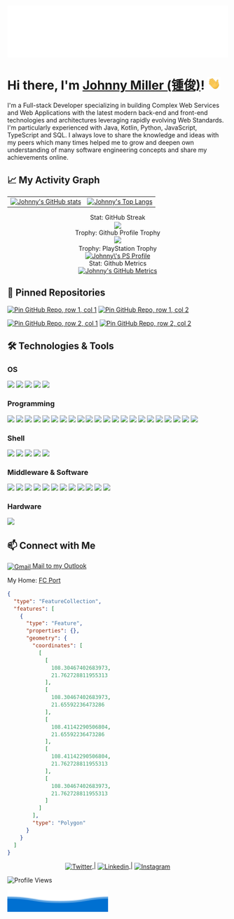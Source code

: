 ![](assets/top-welcome.svg)

# Hi there, I'm [Johnny Miller (锺俊)](https://github.com/johnnymillergh/)! <img src="assets/wave.gif" width="30px">

I'm a Full-stack Developer specializing in building Complex Web Services and Web Applications with the latest modern back-end and front-end technologies and architectures leveraging rapidly evolving Web Standards. I'm particularly experienced with Java, Kotlin, Python, JavaScript, TypeScript and SQL. I always love to share the knowledge and ideas with my peers which many times helped me to grow and deepen own understanding of many software engineering concepts and share my achievements online.

## 📈 My Activity Graph

<table width="100%">
  <thead>
  <!-- Left thead blank intentionally -->
  </thead>
  <tbody>
    <tr>
      <td>
        <a href='https://github.com/johnnymillergh?tab=stars'>
          <img src="https://github-readme-stats.vercel.app/api?username=johnnymillergh&theme=transparent&count_private=true&show_icons=true" alt="Johnny's GitHub stats">
        </a>
      </td>
      <td>
        <a href='https://github.com/anuraghazra/github-readme-stats'>
          <img src="https://github-readme-stats.vercel.app/api/top-langs/?username=johnnymillergh&theme=transparent&layout=compact" alt="Johnny's Top Langs">
        </a>
      </td>
    </tr>
  </tbody>
</table>

<div align="center">
  <summary>Stat: GitHub Streak</summary>
  <img align="center" src="https://github-readme-streak-stats.herokuapp.com/?user=johnnymillergh&theme=transparent">
</div>

<div align="center">
  <summary>Trophy: Github Profile Trophy</summary>
  <a href="https://github.com/ryo-ma/github-profile-trophy"><img src="https://github-profile-trophy.vercel.app/?username=johnnymillergh&no-bg=true"></a>
</div>

<div align="center">
  <summary>Trophy: PlayStation Trophy</summary>
  <a href="https://psnprofiles.com/JohnnyMiller_PS">
    <img src="https://card.psnprofiles.com/1/JohnnyMiller_PS.png" border="0" alt="Johnny\'s PS Profile">
  </a>
</div>

<div align="center">
  <summary>Stat: Github Metrics</summary>
  <a href="https://github.com/johnnymillergh/johnnymillergh/">
    <img src="https://gist.githubusercontent.com/johnnymillergh/18c656e56b86c137ed45ab71b9227ad6/raw/github-metrics.svg" alt="Johnny's GitHub Metrics">
  </a>
</div>

## 📌 Pinned Repositories

[![Pin GitHub Repo, row 1, col 1](https://github-readme-stats.vercel.app/api/pin/?username=johnnymillergh&repo=AndroidJetpackMVVMBoilerplate&theme=transparent)](https://github.com/johnnymillergh/AndroidJetpackMVVMBoilerplate) [![Pin GitHub Repo, row 1, col 2](https://github-readme-stats.vercel.app/api/pin/?username=johnnymillergh&repo=python_boilerplate&theme=transparent)](https://github.com/johnnymillergh/python_boilerplate)

[![Pin GitHub Repo, row 2, col 1](https://github-readme-stats.vercel.app/api/pin/?username=johnnymillergh&repo=devtools-enhancement&theme=transparent)](https://github.com/johnnymillergh/devtools-enhancement) [![Pin GitHub Repo, row 2, col 2](https://github-readme-stats.vercel.app/api/pin/?username=johnnymillergh&repo=NewVista-for-Customer&theme=transparent)](https://github.com/johnnymillergh/NewVista-for-Customer)

## 🛠️ Technologies & Tools

### OS

![](https://img.shields.io/badge/OS-Linux-informational?style=flat&logo=linux&logoColor=FCC624&color=2bbc8a)
![](https://img.shields.io/badge/OS-Raspberry%20Pi%20OS-informational?style=flat&logo=raspberrypi&logoColor=A22846&color=2bbc8a)
![](https://img.shields.io/badge/OS-macOS-informational?style=flat&logo=apple&logoColor=white&color=2bbc8a)
![](https://img.shields.io/badge/OS-Windows-informational?style=flat&logo=windows-11&logoColor=0078D6&color=2bbc8a)
![](https://img.shields.io/badge/OS-Android-informational?style=flat&logo=android&logoColor=3DDC84&color=2bbc8a)

### Programming

![](https://img.shields.io/badge/Editor-JetBrains-informational?style=flat&logo=jetbrains&logoColor=white&color=2bbc8a)
![](https://img.shields.io/badge/Editor-Vim-informational?style=flat&logo=vim&logoColor=019733&color=2bbc8a)
![](https://img.shields.io/badge/Editor-Visual%20Studio%20Code-informational?style=flat&logo=visual-studio-code&logoColor=007ACC&color=2bbc8a)
![](https://img.shields.io/badge/Code-Kotlin-informational?style=flat&logo=kotlin&logoColor=7F52FF&color=2bbc8a)
![](https://img.shields.io/badge/Code-Java-informational?style=flat&logo=openjdk&logoColor=white&color=2bbc8a)
![](https://img.shields.io/badge/Code-Python-informational?style=flat&logo=python&logoColor=3776AB&color=2bbc8a)
![](https://img.shields.io/badge/Code-AutoHotKey-informational?style=flat&logo=autohotkey&logoColor=white&color=2bbc8a)
![](https://img.shields.io/badge/Code-JavaScript-informational?style=flat&logo=javascript&logoColor=F7DF1E&color=2bbc8a)
![](https://img.shields.io/badge/Code-TypeScript-informational?style=flat&logo=typescript&logoColor=3178C6&color=2bbc8a)
![](https://img.shields.io/badge/Code-HTML5-informational?style=flat&logo=html5&logoColor=E34F26&color=2bbc8a)
![](https://img.shields.io/badge/Code-CSS3-informational?style=flat&logo=css3&logoColor=1572B6&color=2bbc8a)
![](https://img.shields.io/badge/Code-Android-informational?style=flat&logo=android&logoColor=3DDC84&color=2bbc8a)
![](https://img.shields.io/badge/Code-Node.js-informational?style=flat&logo=node.js&logoColor=339933&color=2bbc8a)
![](https://img.shields.io/badge/Framework-Spring%20Boot-informational?style=flat&logo=spring-boot&logoColor=6DB33F&color=2bbc8a)
![](https://img.shields.io/badge/Framework-Spring%20Cloud-informational?style=flat&logo=spring&logoColor=6DB33F&color=2bbc8a)
![](https://img.shields.io/badge/Framework-Vue.js-informational?style=flat&logo=vue.js&logoColor=4FC08D&color=2bbc8a)
![](https://img.shields.io/badge/Framework-Jetpack-informational?style=flat&logo=jetpack-compose&logoColor=4285F4&color=2bbc8a)
![](https://img.shields.io/badge/Build-Gradle-informational?style=flat&logo=gradle&logoColor=02303A&color=2bbc8a)
![](https://img.shields.io/badge/Build-Maven-informational?style=flat&logo=apache-maven&logoColor=C71A36&color=2bbc8a)
![](https://img.shields.io/badge/Build-Pipenv-informational?style=flat&logo=python&logoColor=3776AB&color=2bbc8a)
![](https://img.shields.io/badge/Build-npm-informational?style=flat&logo=npm&logoColor=CB3837&color=2bbc8a)
![](https://img.shields.io/badge/Build-Yarn-informational?style=flat&logo=yarn&logoColor=2C8EBB&color=2bbc8a)

### Shell

![](https://img.shields.io/badge/Shell-Bash-informational?style=flat&logo=gnu-bash&logoColor=4EAA25&color=2bbc8a)
![](https://img.shields.io/badge/Shell-iTerm2-informational?style=flat&logo=iterm2&logoColor=white&color=2bbc8a)
![](https://img.shields.io/badge/Shell-Termux-informational?style=flat&logo=tmux&logoColor=1BB91F&color=2bbc8a)
![](https://img.shields.io/badge/Shell-Windows%20Terminal-informational?style=flat&logo=windows-terminal&logoColor=white&color=2bbc8a)
![](https://img.shields.io/badge/Shell-PowerShell-informational?style=flat&logo=powershell&logoColor=5391FE&color=2bbc8a)

### Middleware & Software

![](https://img.shields.io/badge/Software-MySQL-informational?style=flat&logo=mysql&logoColor=white&color=2bbc8a)
![](https://img.shields.io/badge/Software-SQLite-informational?style=flat&logo=sqlite&logoColor=003B57&color=2bbc8a)
![](https://img.shields.io/badge/Software-Redis-informational?style=flat&logo=redis&logoColor=DC382D&color=2bbc8a)
![](https://img.shields.io/badge/Software-RabbitMQ-informational?style=flat&logo=rabbitmq&logoColor=FF6600&color=2bbc8a)
![](https://img.shields.io/badge/Software-NGINX-informational?style=flat&logo=nginx&logoColor=009639&color=2bbc8a)
![](https://img.shields.io/badge/Software-ELK-informational?style=flat&logo=elastic-stack&logoColor=005571&color=2bbc8a)
![](https://img.shields.io/badge/Software-Postman-informational?style=flat&logo=postman&logoColor=FF6C37&color=2bbc8a)
![](https://img.shields.io/badge/Software-Adobe-informational?style=flat&logo=adobe&logoColor=FF0000&color=2bbc8a)
![](https://img.shields.io/badge/Tools-Docker-informational?style=flat&logo=docker&logoColor=2496ED&color=2bbc8a)
![](https://img.shields.io/badge/Tools-Kubernetes-informational?style=flat&logo=kubernetes&logoColor=326CE5&color=2bbc8a)
![](https://img.shields.io/badge/Tools-Rancher-informational?style=flat&logo=rancher&logoColor=0075A8&color=2bbc8a)
![](https://img.shields.io/badge/Tools-Wireshark-informational?style=flat&logo=wireshark&logoColor=1679A7&color=2bbc8a)

### Hardware

![](https://img.shields.io/badge/Hardware-Raspberry%20Pi%203/4-informational?style=flat&logo=raspberrypi&logoColor=A22846&color=2bbc8a)

## 📫 Connect with Me

<a href="mailto:andrej.marinchenko@gmail.com" target="blank">
  <img align="center" src="assets/Microsoft_Office_Outlook_(2018–present).svg" alt="Gmail" height="30" width="30">
  <span>Mail to my Outlook</span>
</a>

<!-- FC Port - My Home -->
<!-- https://geojson.io/#map=6.42/21.465/108.395 -->

My Home: [FC Port](https://geojson.io/#map=6.42/21.465/108.395)

```geojson
{
  "type": "FeatureCollection",
  "features": [
    {
      "type": "Feature",
      "properties": {},
      "geometry": {
        "coordinates": [
          [
            [
              108.30467402683973,
              21.762728811955313
            ],
            [
              108.30467402683973,
              21.65592236473286
            ],
            [
              108.41142290506804,
              21.65592236473286
            ],
            [
              108.41142290506804,
              21.762728811955313
            ],
            [
              108.30467402683973,
              21.762728811955313
            ]
          ]
        ],
        "type": "Polygon"
      }
    }
  ]
}
```

<p align="center">
  <a href="https://twitter.com/ijohnnymiller">
    <img align="center" alt="Twitter" src="https://img.shields.io/badge/Follow%20me%20on%20X-informational?style=flat&logo=x&logoColor=fff&color=grey">
  </a>
  <span>|</span>
  <a href="https://www.linkedin.com/in/ijohnnymiller">
    <img align="center" alt="Linkedin" src="https://img.shields.io/badge/Contact%20me%20on%20LinkedIn-informational?style=flat&logo=linkedin&logoColor=0A66C2&color=grey">
  </a>
  <span>|</span>
  <a href="https://instagram.com/ijohnnymiller">
    <img align="center" alt="Instagram" src="https://img.shields.io/badge/Follow%20me%20on%20Instagram-informational?style=flat&logo=instagram&logoColor=E4405F&color=grey">
  </a>
</p>

![Profile Views](https://komarev.com/ghpvc/?username=johnnymillergh&label=PROFILE+VIEWS)

<!-- Resources -->
<!-- Icons: https://simpleicons.org/ -->
<!-- GitHub Stats: https://github.com/anuraghazra/github-readme-stats -->
<!-- Emojis: https://emojipedia.org/emoji/ -->
<!-- HTML Emojis: https://www.fileformat.info/index.htm -->
<!-- Shields: https://shields.io/ -->
<!-- Awesome GitHub Profile README: https://github.com/abhisheknaiidu/awesome-github-profile-readme -->

![](assets/bottom-wave.svg)
